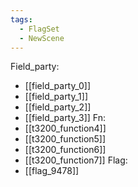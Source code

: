 ```yaml
---
tags:
  - FlagSet
  - NewScene
---
```

Field_party:
- [[field_party_0]]
- [[field_party_1]]
- [[field_party_2]]
- [[field_party_3]]
Fn:
- [[t3200_function4]]
- [[t3200_function5]]
- [[t3200_function6]]
- [[t3200_function7]]
Flag:
- [[flag_9478]]
